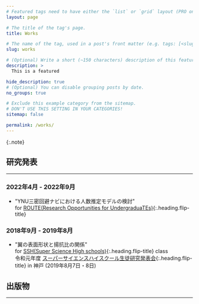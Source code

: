 ```yaml
---
# Featured tags need to have either the `list` or `grid` layout (PRO only).
layout: page

# The title of the tag's page.
title: Works

# The name of the tag, used in a post's front matter (e.g. tags: [<slug>]).
slug: works

# (Optional) Write a short (~150 characters) description of this featured tag.
description: >
  This is a featured 

hide_description: true
# (Optional) You can disable grouping posts by date.
no_groups: true

# Exclude this example category from the sitemap.
# DON'T USE THIS SETTING IN YOUR CATEGORIES!
sitemap: false

permalink: /works/
---
```


{:.note}

## 研究発表
----------------------------------------------------------------
### 2022年4月 - 2022年9月
* "YNU三密回避ナビにおける人数推定モデルの検討" <br>
for [ROUTE(Research Opportunities for UndergraduaTEs)]{:.heading.flip-title}

### 2018年9月 - 2019年8月
* "翼の表面形状と揚抗比の関係" <br>
for [SSH(Super Science High schools)]{:.heading.flip-title} class <br>
令和元年度 [スーパーサイエンスハイスクール生徒研究発表会]{:.heading.flip-title} in 神戸 (2019年8月7日・8日)


## 出版物
----------------------------------------------------------------

[ROUTE(Research Opportunities for UndergraduaTEs)]: http://es-route.ynu.ac.jp/

[SSH(Super Science High schools)]: https://www.jst.go.jp/cpse/ssh/index.html

[スーパーサイエンスハイスクール生徒研究発表会]: https://www.jst.go.jp/cpse/ssh/ssh/public/sshevent.html 

